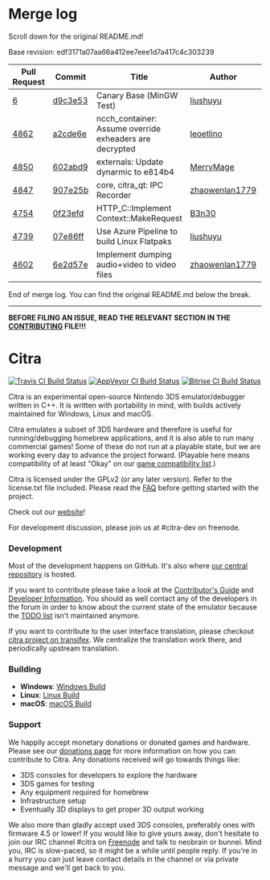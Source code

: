 # Merge log

Scroll down for the original README.md!

Base revision: edf3171a07aa66a412ee7eee1d7a417c4c303239

|Pull Request|Commit|Title|Author|Merged?|
|----|----|----|----|----|
|[6](https://github.com/citra-emu/citra-canary/pull/6)|[d9c3e53](https://github.com/citra-emu/citra-canary/pull/6/files/)|Canary Base (MinGW Test)|[liushuyu](https://github.com/liushuyu)|Yes|
|[4862](https://github.com/citra-emu/citra/pull/4862)|[a2cde6e](https://github.com/citra-emu/citra/pull/4862/files/)|ncch_container: Assume override exheaders are decrypted|[leoetlino](https://github.com/leoetlino)|Yes|
|[4850](https://github.com/citra-emu/citra/pull/4850)|[602abd9](https://github.com/citra-emu/citra/pull/4850/files/)|externals: Update dynarmic to e814b4|[MerryMage](https://github.com/MerryMage)|Yes|
|[4847](https://github.com/citra-emu/citra/pull/4847)|[907e25b](https://github.com/citra-emu/citra/pull/4847/files/)|core, citra_qt: IPC Recorder|[zhaowenlan1779](https://github.com/zhaowenlan1779)|Yes|
|[4754](https://github.com/citra-emu/citra/pull/4754)|[0f23efd](https://github.com/citra-emu/citra/pull/4754/files/)|HTTP_C::Implement Context::MakeRequest|[B3n30](https://github.com/B3n30)|Yes|
|[4739](https://github.com/citra-emu/citra/pull/4739)|[07e86ff](https://github.com/citra-emu/citra/pull/4739/files/)|Use Azure Pipeline to build Linux Flatpaks|[liushuyu](https://github.com/liushuyu)|Yes|
|[4602](https://github.com/citra-emu/citra/pull/4602)|[6e2d57e](https://github.com/citra-emu/citra/pull/4602/files/)|Implement dumping audio+video to video files|[zhaowenlan1779](https://github.com/zhaowenlan1779)|Yes|


End of merge log. You can find the original README.md below the break.

------

**BEFORE FILING AN ISSUE, READ THE RELEVANT SECTION IN THE [CONTRIBUTING](https://github.com/citra-emu/citra/wiki/Contributing#reporting-issues) FILE!!!**

Citra
==============
[![Travis CI Build Status](https://travis-ci.org/citra-emu/citra.svg?branch=master)](https://travis-ci.org/citra-emu/citra)
[![AppVeyor CI Build Status](https://ci.appveyor.com/api/projects/status/sdf1o4kh3g1e68m9?svg=true)](https://ci.appveyor.com/project/bunnei/citra)
[![Bitrise CI Build Status](https://app.bitrise.io/app/4ccd8e5720f0d13b/status.svg?token=H32TmbCwxb3OQ-M66KbAyw&branch=master)](https://app.bitrise.io/app/4ccd8e5720f0d13b)

Citra is an experimental open-source Nintendo 3DS emulator/debugger written in C++. It is written with portability in mind, with builds actively maintained for Windows, Linux and macOS.

Citra emulates a subset of 3DS hardware and therefore is useful for running/debugging homebrew applications, and it is also able to run many commercial games! Some of these do not run at a playable state, but we are working every day to advance the project forward. (Playable here means compatibility of at least "Okay" on our [game compatibility list](https://citra-emu.org/game).)

Citra is licensed under the GPLv2 (or any later version). Refer to the license.txt file included. Please read the [FAQ](https://citra-emu.org/wiki/faq/) before getting started with the project.

Check out our [website](https://citra-emu.org/)!

For development discussion, please join us at #citra-dev on freenode.

### Development

Most of the development happens on GitHub. It's also where [our central repository](https://github.com/citra-emu/citra) is hosted.

If you want to contribute please take a look at the [Contributor's Guide](https://github.com/citra-emu/citra/wiki/Contributing) and [Developer Information](https://github.com/citra-emu/citra/wiki/Developer-Information). You should as well contact any of the developers in the forum in order to know about the current state of the emulator because the [TODO list](https://docs.google.com/document/d/1SWIop0uBI9IW8VGg97TAtoT_CHNoP42FzYmvG1F4QDA) isn't maintained anymore.

If you want to contribute to the user interface translation, please checkout [citra project on transifex](https://www.transifex.com/citra/citra). We centralize the translation work there, and periodically upstream translation.

### Building

* __Windows__: [Windows Build](https://github.com/citra-emu/citra/wiki/Building-For-Windows)
* __Linux__: [Linux Build](https://github.com/citra-emu/citra/wiki/Building-For-Linux)
* __macOS__: [macOS Build](https://github.com/citra-emu/citra/wiki/Building-for-macOS)


### Support
We happily accept monetary donations or donated games and hardware. Please see our [donations page](https://citra-emu.org/donate/) for more information on how you can contribute to Citra. Any donations received will go towards things like:
* 3DS consoles for developers to explore the hardware
* 3DS games for testing
* Any equipment required for homebrew
* Infrastructure setup
* Eventually 3D displays to get proper 3D output working

We also more than gladly accept used 3DS consoles, preferably ones with firmware 4.5 or lower! If you would like to give yours away, don't hesitate to join our IRC channel #citra on [Freenode](http://webchat.freenode.net/?channels=citra) and talk to neobrain or bunnei. Mind you, IRC is slow-paced, so it might be a while until people reply. If you're in a hurry you can just leave contact details in the channel or via private message and we'll get back to you.
